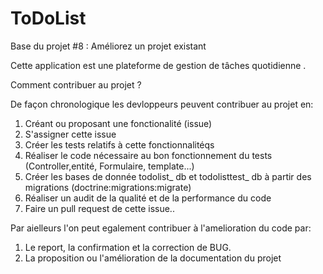 ToDoList
========

Base du projet #8 : Améliorez un projet existant

Cette application est une plateforme de gestion de tâches quotidienne .

Comment contribuer au projet ?

De façon chronologique les devloppeurs peuvent contribuer au projet en:

<ol>
<li>Créant ou proposant une fonctionalité (issue)
</li>
<li>S'assigner cette issue</li>
<li>Créer les tests relatifs à cette fonctionnalitéqs</li>
<li>Réaliser le code nécessaire au bon fonctionnement du tests (Controller,entité, Formulaire, template...)</li>
<li>Créer les bases de donnée todolist_ db et todolisttest_ db à partir des migrations (doctrine:migrations:migrate)</li>
<li>Réaliser un audit de la qualité et de la performance du code</li>
<li>Faire un pull request de cette issue..</li>
</ol>

Par aielleurs l'on peut egalement contribuer à l'amelioration du code par:

<ol>
<li>Le report, la confirmation et la correction de BUG.
</li>
<li>La proposition ou l'amélioration de la documentation du projet</li>
</ol>